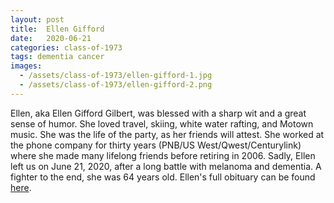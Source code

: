 ```yaml
---
layout: post
title:  Ellen Gifford
date:   2020-06-21
categories: class-of-1973
tags: dementia cancer
images:
  - /assets/class-of-1973/ellen-gifford-1.jpg
  - /assets/class-of-1973/ellen-gifford-2.png
---
```

Ellen, aka Ellen Gifford Gilbert, was blessed with a sharp wit and a great sense of humor. She loved travel, skiing, white water rafting, and Motown music. She was the life of the party, as her friends will attest. She worked at the phone company for thirty years (PNB/US West/Qwest/Centurylink) where she made many lifelong friends before retiring in 2006. Sadly, Ellen left us on June 21, 2020, after a long battle with melanoma and dementia. A fighter to the end, she was 64 years old. Ellen's full obituary can be found [here](https://tinyurl.com/y6v77fom).

